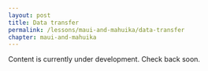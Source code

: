 ```yaml
---
layout: post
title: Data transfer
permalink: /lessons/maui-and-mahuika/data-transfer
chapter: maui-and-mahuika
---
```

Content is currently under development. Check back soon.
